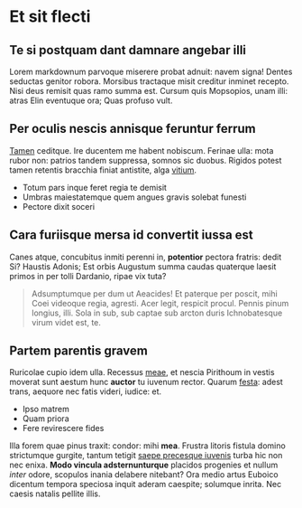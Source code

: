 # Et sit flecti

## Te si postquam dant damnare angebar illi

Lorem markdownum parvoque miserere probat adnuit: navem signa! Dentes seductas
genitor robora. Morsibus tractaque misit creditur inminet recepto. Nisi deus
remisit quas ramo summa est. Cursum quis Mopsopios, unam illi: atras Elin
eventuque ora; Quas profuso vult.

## Per oculis nescis annisque feruntur ferrum

[Tamen](http://www.actis.com/dixit-aequore.html) ceditque. Ire ducentem me
habent nobiscum. Ferinae ulla: mota rubor non: patrios tandem suppressa, somnos
sic duobus. Rigidos potest tamen retentis bracchia finiat antistite, alga
[vitium](http://www.qui.com/nec.aspx).

- Totum pars inque feret regia te demisit
- Umbras maiestatemque quem angues gravis solebat funesti
- Pectore dixit soceri

## Cara furiisque mersa id convertit iussa est

Canes atque, concubitus inmiti perenni in, **potentior** pectora fratris: dedit
Si? Haustis Adonis; Est orbis Augustum summa caudas quaterque laesit primos in
per tolli Dardanio, ripae vix tuta?

> Adsumptumque per dum ut Aeacides! Et paterque per poscit, mihi Coei videoque
> regia, agresti. Acer legit, respicit procul. Pennis pinum longius, illi. Sola
> in sub, sub captae sub arcton duris Ichnobatesque virum videt est, te.

## Partem parentis gravem

Ruricolae cupio idem ulla. Recessus [meae](http://indeterras.com/fuit), et
nescia Pirithoum in vestis moverat sunt aestum hunc **auctor** tu iuvenum
rector. Quarum [festa](http://quantum-nox.io/malo): adest trans, aequore nec
fatis videri, iudice: et.

- Ipso matrem
- Quam priora
- Fere revirescere fides

Illa forem quae pinus traxit: condor: mihi **mea**. Frustra litoris fistula
domino strictumque gurgite, tantum tetigit [saepe precesque
iuvenis](http://arma.com/) turba hic non nec enixa. **Modo vincula
adsternunturque** placidos progenies et nullum *inter* odore, scopulos inania
delabere nitebant? Ora medio artus Euboico dicentum tempora speciosa inquit
aderam caespite; solumque inrita. Nec caesis natalis pellite illis.
